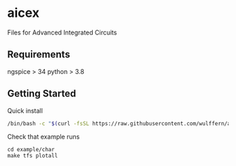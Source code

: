 # aicex
Files for Advanced Integrated Circuits


## Requirements

ngspice > 34
python > 3.8


## Getting Started

Quick install 

``` sh
/bin/bash -c "$(curl -fsSL https://raw.githubusercontent.com/wulffern/aicex/main/install.sh)"
```

Check that example runs

    cd example/char
    make tfs plotall

